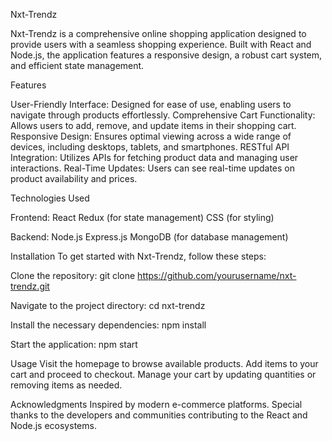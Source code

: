 Nxt-Trendz

Nxt-Trendz is a comprehensive online shopping application designed to provide users with a seamless shopping experience. Built with React and Node.js, the application features a responsive design, a robust cart system, and efficient state management.

Features

User-Friendly Interface: Designed for ease of use, enabling users to navigate through products effortlessly.
Comprehensive Cart Functionality: Allows users to add, remove, and update items in their shopping cart.
Responsive Design: Ensures optimal viewing across a wide range of devices, including desktops, tablets, and smartphones.
RESTful API Integration: Utilizes APIs for fetching product data and managing user interactions.
Real-Time Updates: Users can see real-time updates on product availability and prices.

Technologies Used

Frontend:
React
Redux (for state management)
CSS (for styling)

Backend:
Node.js
Express.js
MongoDB (for database management)

Installation
To get started with Nxt-Trendz, follow these steps:

Clone the repository:
  git clone https://github.com/yourusername/nxt-trendz.git

Navigate to the project directory:
  cd nxt-trendz

Install the necessary dependencies:
  npm install
  
Start the application:
  npm start

Usage
Visit the homepage to browse available products.
Add items to your cart and proceed to checkout.
Manage your cart by updating quantities or removing items as needed.

Acknowledgments
Inspired by modern e-commerce platforms.
Special thanks to the developers and communities contributing to the React and Node.js ecosystems.
